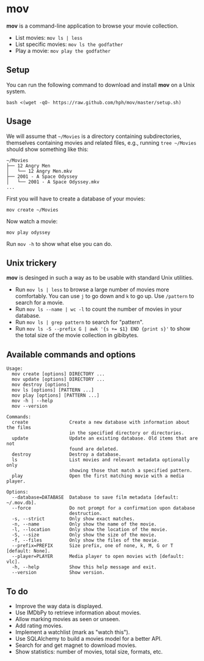 mov
===

**mov** is a command-line application to browse your movie collection.

* List movies: `mov ls | less`
* List specific movies: `mov ls the godfather`
* Play a movie: `mov play the godfather`

## Setup

You can run the following command to download and install **mov** on a Unix
system. 

    bash <(wget -qO- https://raw.github.com/hph/mov/master/setup.sh)

## Usage

We will assume that `~/Movies` is a directory containing subdirectories,
themselves containing movies and related files, e.g., running `tree ~/Movies`
should show something like this:
    
    ~/Movies
    ├── 12 Angry Men
    │   └── 12 Angry Men.mkv
    ├── 2001 - A Space Odyssey
    │   └── 2001 - A Space Odyssey.mkv
    ...

First you will have to create a database of your movies:

    mov create ~/Movies

Now watch a movie:

    mov play odyssey

Run `mov -h` to show what else you can do.

## Unix trickery

**mov** is desinged in such a way as to be usable with standard Unix utilities.

* Run `mov ls | less` to browse a large number of movies more comfortably. You
  can use `j` to go down and `k` to go up. Use `/pattern` to search for a
  movie.
* Run `mov ls --name | wc -l` to count the number of movies in your database.
* Run `mov ls | grep pattern` to search for "pattern".
* Run `mov ls -S --prefix G | awk '{s += $1} END {print s}'` to show the
  total size of the movie collection in gibibytes.

## Available commands and options

    Usage:
      mov create [options] DIRECTORY ...
      mov update [options] DIRECTORY ...
      mov destroy [options]
      mov ls [options] [PATTERN ...]
      mov play [options] [PATTERN ...]
      mov -h | --help
      mov --version

    Commands:
      create               Create a new database with information about the films
                           in the specified directory or directories.
      update               Update an existing database. Old items that are not
                           found are deleted.
      destroy              Destroy a database.
      ls                   List movies and relevant metadata optionally only
                           showing those that match a specified pattern.
      play                 Open the first matching movie with a media player.

    Options:
      --database=DATABASE  Database to save film metadata [default: ~/.mov.db].
      --force              Do not prompt for a confirmation upon database
                           destruction.
      -s, --strict         Only show exact matches.
      -n, --name           Only show the name of the movie.
      -l, --location       Only show the location of the movie.
      -S, --size           Only show the size of the movie.
      -f, --files          Only show the files of the movie.
      --prefix=PREFIX      Size prefix, one of none, k, M, G or T [default: None].
      --player=PLAYER      Media player to open movies with [default: vlc].
      -h, --help           Show this help message and exit.
      --version            Show version.

## To do

* Improve the way data is displayed.
* Use IMDbPy to retrieve information about movies.
* Allow marking movies as seen or unseen.
* Add rating movies.
* Implement a watchlist (mark as "watch this").
* Use SQLAlchemy to build a movies model for a better API.
* Search for and get magnet to download movies.
* Show statistics: number of movies, total size, formats, etc.
